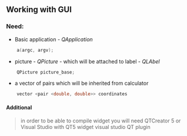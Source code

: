 ## Working with GUI

### Need:

- Basic application - *QApplication*
```cpp
    a(argc, argv);
```
- picture - *QPicture* - which will be attached to label - *QLAbel*
```cpp
    QPicture picture_base;
```
- a vector of pairs which will be inherited from calculator
```cpp
    vector <pair <double, double>> coordinates
```


#### Additional
> in order to be able to compile widget you will need QTCreator 5 or Visual Studio with QT5 widget
> visual studio QT plugin